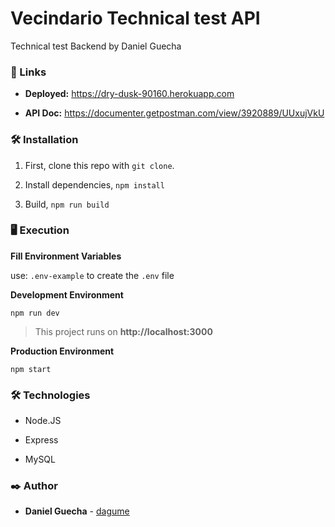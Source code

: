 # Vecindario Technical test API


Technical test Backend by Daniel Guecha




### 🚀 Links



 * **Deployed:** https://dry-dusk-90160.herokuapp.com

 * **API Doc:** https://documenter.getpostman.com/view/3920889/UUxujVkU



### 🛠 Installation



1. First, clone this repo with `git clone`.

2. Install dependencies, `npm install`

3. Build, `npm run build` 




### 🖥 Execution

**Fill Environment Variables**

use: `.env-example` to create the `.env` file 

**Development Environment**

`npm run dev`

>This project runs on **http://localhost:3000**


**Production Environment**


`npm start`


### 🛠️ Technologies



  * Node.JS

  * Express

  * MySQL



### ✒️ Author



* **Daniel Guecha** - [dagume](https://github.com/dagume)
